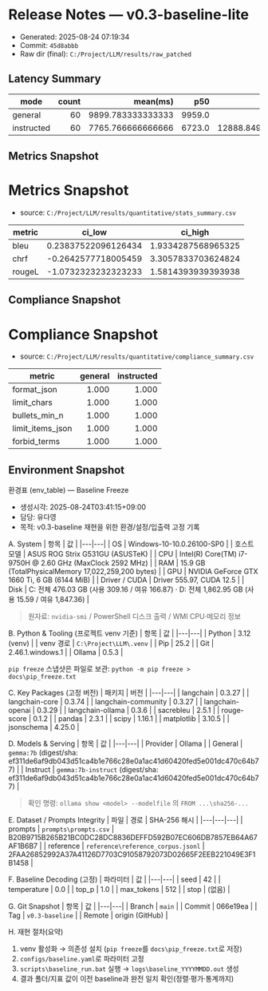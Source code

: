 # Release Notes — v0.3-baseline-lite

- Generated: 2025-08-24 07:19:34
- Commit: `45d8abbb`
- Raw dir (final): `C:/Project/LLM/results/raw_patched`

## Latency Summary

| mode | count | mean(ms) | p50 | p95 | min | max |
|---|---:|---:|---:|---:|---:|---:|
| general | 60 | 9899.783333333333 | 9959.0 | 18911.95 | 3294.0 | 19706.0 |
| instructed | 60 | 7765.766666666666 | 6723.0 | 12888.849999999995 | 3044.0 | 15056.0 |

## Metrics Snapshot

# Metrics Snapshot

- source: `C:/Project/LLM/results/quantitative/stats_summary.csv`

| metric | ci_low | ci_high |
|---|---|---|
| bleu | 0.23837522096126434 | 1.9334287568965325 |
| chrf | -0.2642577718005459 | 3.3057833703624824 |
| rougeL | -1.0732323232323233 | 1.5814393939393938 |

## Compliance Snapshot

# Compliance Snapshot

- source: `C:/Project/LLM/results/quantitative/compliance_summary.csv`

| metric | general | instructed |
|---|---:|---:|
| format_json | 1.000 | 1.000 |
| limit_chars | 1.000 | 1.000 |
| bullets_min_n | 1.000 | 1.000 |
| limit_items_json | 1.000 | 1.000 |
| forbid_terms | 1.000 | 1.000 |

## Environment Snapshot

환경표 (env_table) — Baseline Freeze

- 생성시각: 2025-08-24T03:41:15+09:00
- 담당: 유다영
- 목적: v0.3-baseline 재현을 위한 환경/설정/입출력 고정 기록

A. System
| 항목 | 값 |
|---|---|
| OS | Windows-10-10.0.26100-SP0 |
| 호스트 모델 | ASUS ROG Strix G531GU (ASUSTeK) |
| CPU | Intel(R) Core(TM) i7-9750H @ 2.60 GHz (MaxClock 2592 MHz) |
| RAM | 15.9 GB (TotalPhysicalMemory 17,022,259,200 bytes) |
| GPU | NVIDIA GeForce GTX 1660 Ti, 6 GB (6144 MiB) |
| Driver / CUDA | Driver 555.97, CUDA 12.5 |
| Disk | C: 전체 476.03 GB (사용 309.16 / 여유 166.87) · D: 전체 1,862.95 GB (사용 15.59 / 여유 1,847.36) |

> 원자료: `nvidia-smi` / PowerShell 디스크 출력 / WMI CPU·메모리 정보

B. Python & Tooling (프로젝트 venv 기준)
| 항목 | 값 |
|---|---|
| Python | 3.12 (venv) |
| venv 경로 | `C:\Project\LLM\.venv` |
| Pip | 25.2 |
| Git | 2.46.1.windows.1 |
| Ollama | 0.5.3 |

 `pip freeze` 스냅샷은 파일로 보관:
  `python -m pip freeze > docs\pip_freeze.txt`

C. Key Packages (고정 버전)
| 패키지 | 버전 |
|---|---|
| langchain | 0.3.27 |
| langchain-core | 0.3.74 |
| langchain-community | 0.3.27 |
| langchain-openai | 0.3.29 |
| langchain-ollama | 0.3.6 |
| sacrebleu | 2.5.1 |
| rouge-score | 0.1.2 |
| pandas | 2.3.1 |
| scipy | 1.16.1 |
| matplotlib | 3.10.5 |
| jsonschema | 4.25.0 |

D. Models & Serving
| 항목 | 값 |
|---|---|
| Provider | Ollama |
| General | `gemma:7b` (digest/sha: ef311de6af9db043d51ca4b1e766c28e0a1ac41d60420fed5e001dc470c64b77) |
| Instruct | `gemma:7b-instruct` (digest/sha: ef311de6af9db043d51ca4b1e766c28e0a1ac41d60420fed5e001dc470c64b77) |

> 확인 명령: `ollama show <model> --modelfile` 의 `FROM ...\sha256-...`

E. Dataset / Prompts Integrity
| 파일 | 경로 | SHA-256 해시 |
|---|---|---|
| prompts | `prompts\prompts.csv` | B20B9715B265B21BC0DC28DC8836DEFFD592B07EC606DB7857EB64A67AF1B6B7 |
| reference | `reference\reference_corpus.jsonl` | 2FAA26852992A37A41126D7703C91058792073D02665F2EEB221049E3F1B1458 |

F. Baseline Decoding (고정)
| 파라미터 | 값 |
|---|---|
| seed | 42 |
| temperature | 0.0 |
| top_p | 1.0 |
| max_tokens | 512 |
| stop | (없음) |

G. Git Snapshot
| 항목 | 값 |
|---|---|
| Branch | `main` |
| Commit | 066e19ea |
| Tag | `v0.3-baseline` |
| Remote | origin (GitHub) |

H. 재현 절차(요약)
1. venv 활성화 → 의존성 설치 (`pip freeze`를 `docs\pip_freeze.txt`로 저장)
2. `configs/baseline.yaml`로 파라미터 고정
3. `scripts\baseline_run.bat` 실행 → `logs\baseline_YYYYMMDD.out` 생성
4. 결과 폴더/지표 값이 이전 baseline과 완전 일치 확인(정렬·평가·통계까지)
